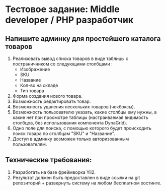 # Тестовое задание: Middle developer / PHP разработчик

## Напишите админку для простейшего каталога товаров

1. Реализовать вывод списка товаров в виде таблицы с постраничником со следующими столбцами :
    * Изображение
    * SKU
    * Название
    * Кол-во на складе
    * Тип товара
2. Форма создания нового товара.
3. Возможность редактировать товар.
4. Возможность удаления нескольких товаров (чекбоксы).
5. Возможность пользователю указать, какие столбцы ему нужны, а какие нет при просмотре таблицы (настраиваемая видимость столбцов, без использования компонента DynaGrid).
6. Одно поле для поиска, с помощью которого будет происходить поиск товара по столбцам "SKU" и "Название".
7. Доступ в админку возможен только авторизованным пользователям.

## Технические требования:
1. Разработать на базе фреймворка Yii2.
2. Результат должен быть предоставлен в виде ссылки на git репозиторий + развернуть систему на любом бесплатном хостинге.
